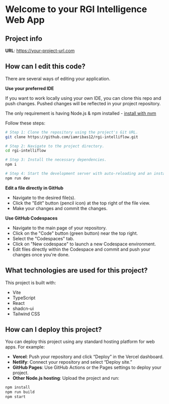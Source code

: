 # Welcome to your RGI Intelligence Web App

## Project info

**URL**: https://your-project-url.com

## How can I edit this code?

There are several ways of editing your application.

**Use your preferred IDE**

If you want to work locally using your own IDE, you can clone this repo and push changes. Pushed changes will be reflected in your project repository.

The only requirement is having Node.js & npm installed - [install with nvm]([https://github.com/nvm/nvm#installing-and-updating](https://github.com/iamribas12/rgi-intelliflow.git))

Follow these steps:

```sh
# Step 1: Clone the repository using the project's Git URL.
git clone https://github.com/iamribas12/rgi-intelliflow.git

# Step 2: Navigate to the project directory.
cd rgi-intelliflow

# Step 3: Install the necessary dependencies.
npm i

# Step 4: Start the development server with auto-reloading and an instant preview.
npm run dev

```

**Edit a file directly in GitHub**

- Navigate to the desired file(s).
- Click the "Edit" button (pencil icon) at the top right of the file view.
- Make your changes and commit the changes.

**Use GitHub Codespaces**

- Navigate to the main page of your repository.
- Click on the "Code" button (green button) near the top right.
- Select the "Codespaces" tab.
- Click on "New codespace" to launch a new Codespace environment.
- Edit files directly within the Codespace and commit and push your changes once you're done.

## What technologies are used for this project?

This project is built with:

- Vite
- TypeScript
- React
- shadcn-ui
- Tailwind CSS

## How can I deploy this project?

You can deploy this project using any standard hosting platform for web apps. For example:

- **Vercel**: Push your repository and click “Deploy” in the Vercel dashboard.  
- **Netlify**: Connect your repository and select “Deploy site.”  
- **GitHub Pages**: Use GitHub Actions or the Pages settings to deploy your project.  
- **Other Node.js hosting**: Upload the project and run:

```sh
npm install
npm run build
npm start
```
